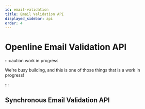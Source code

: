 ```yaml
---
id: email-validation
title: Email Validation API
displayed_sidebar: api
order: 4
---
```


# Openline Email Validation API

:::caution work in progress

We're busy building, and this is one of those things that is a work in progress!

:::

## Synchronous Email Validation API